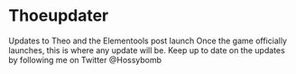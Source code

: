 # Thoeupdater
Updates to Theo and the Elementools post launch
Once the game officially launches, this is where any update will be.
Keep up to date on the updates by following me on Twitter @Hossybomb
